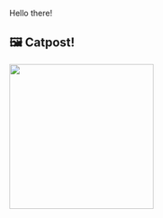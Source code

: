 Hello there!



## 🖼️ Catpost!

<sub>
    <img src="https://cdn2.thecatapi.com/images/b5c.jpg" height="256">
</sub>

